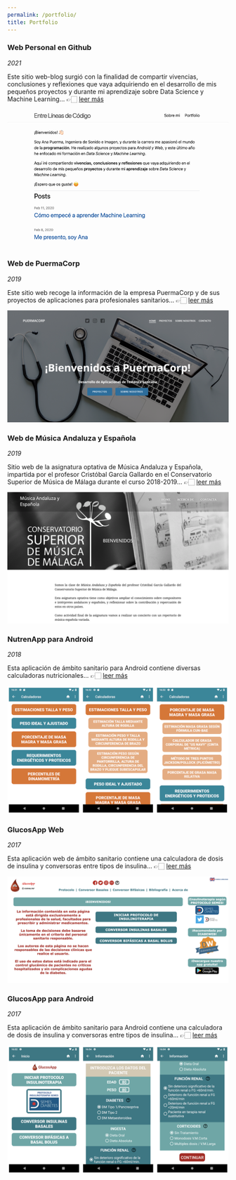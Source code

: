 ```yaml
---
permalink: /portfolio/
title: Portfolio
---
```


### Web Personal en Github  

*2021* 

Este sitio web-blog surgió con la finalidad de compartir vivencias, conclusiones y reflexiones que vaya adquiriendo en el desarrollo de mis pequeños proyectos y durante mi aprendizaje sobre Data Science y Machine Learning... 👉🏻 [leer más](/proyectos/web-personal-github/)

![web-personal-github](../images/web-personal-github.png)

### Web de PuermaCorp

*2019*

Este sitio web recoge la información de la empresa PuermaCorp y de sus proyectos de aplicaciones para profesionales sanitarios... 👉🏻 [leer más](/proyectos//web-puermacorp.html)

![web-puermacorp](../images/web-puermacorp.png)


### Web de Música Andaluza y Española

*2019*

Sitio web de la asignatura optativa de Música Andaluza y Española, impartida por el profesor Cristóbal García Gallardo en el Conservatorio Superior de Música de Málaga durante el curso 2018-2019... 👉🏻 [leer más](/proyectos/web-mae.html)

![web-mae](../images/web-mae.png)


### NutrenApp para Android

*2018*

Esta aplicación de ámbito sanitario para Android contiene diversas calculadoras nutricionales... 👉🏻 [leer más](/proyectos/android-nutrenapp.html)

![android-nutrenapp](../images/android-nutrenapp.png)


### GlucosApp Web

*2017*

Esta aplicación web de ámbito sanitario contiene una calculadora de dosis de insulina y conversoras entre tipos de insulina... 👉🏻 [leer más](/proyectos/web-glucosapp.htlm)

![web-glucosapp](../images/web-glucosapp.png)

### GlucosApp para Android

*2017*

Esta aplicación de ámbito sanitario para Android contiene una calculadora de dosis de insulina y conversoras entre tipos de insulina... 👉🏻 [leer más](/proyectos/android-glucosapp.html)

![android-glucosapp](../images/android-glucosapp.png)

